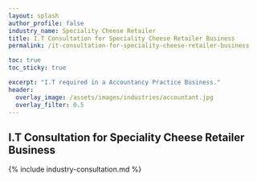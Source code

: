 ```yaml
---
layout: splash 
author_profile: false 
industry_name: Speciality Cheese Retailer
title: I.T Consultation for Speciality Cheese Retailer Business
permalink: /it-consultation-for-speciality-cheese-retailer-business

toc: true
toc_sticky: true

excerpt: "I.T required in a Accountancy Practice Business."
header:
  overlay_image: /assets/images/industries/accountant.jpg
  overlay_filter: 0.5 
---
```


## I.T Consultation for Speciality Cheese Retailer Business

{% include industry-consultation.md %}

